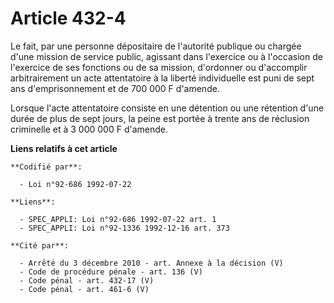 # Article 432-4

Le fait, par une personne dépositaire de l'autorité publique ou chargée d'une mission de service public, agissant dans
l'exercice ou à l'occasion de l'exercice de ses fonctions ou de sa mission, d'ordonner ou d'accomplir arbitrairement un acte
attentatoire à la liberté individuelle est puni de sept ans d'emprisonnement et de 700 000 F d'amende.

Lorsque l'acte attentatoire consiste en une détention ou une rétention d'une durée de plus de sept jours, la peine est portée
à trente ans de réclusion criminelle et à 3 000 000 F d'amende.

**Liens relatifs à cet article**

	**Codifié par**:

	  - Loi n°92-686 1992-07-22

	**Liens**:

	  - SPEC_APPLI: Loi n°92-686 1992-07-22 art. 1
	  - SPEC_APPLI: Loi n°92-1336 1992-12-16 art. 373

	**Cité par**:

	  - Arrêté du 3 décembre 2010 - art. Annexe à la décision (V)
	  - Code de procédure pénale - art. 136 (V)
	  - Code pénal - art. 432-17 (V)
	  - Code pénal - art. 461-6 (V)
